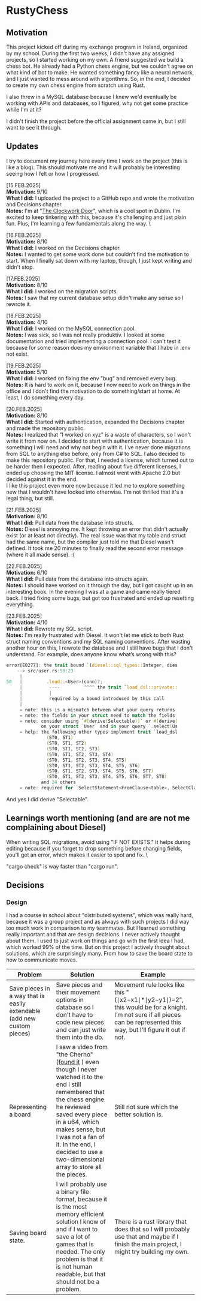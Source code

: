 # RustyChess

## Motivation

This project kicked off during my exchange program in Ireland, organized by my school. During the first two weeks, I didn't have any assigned projects, so I started working on my own. A friend suggested we build a chess bot. He already had a Python chess engine, but we couldn't agree on what kind of bot to make. He wanted something fancy like a neural network, and I just wanted to mess around with algorithms. So, in the end, I decided to create my own chess engine from scratch using Rust.

I also threw in a MySQL database because I knew we'd eventually be working with APIs and databases, so I figured, why not get some practice while I'm at it?

I didn't finish the project before the official assignment came in, but I still want to see it through.

## Updates

I try to document my journey here every time I work on the project (this is like a blog). This should motivate me and it will probably be interesting seeing how I felt or how I progressed.

[15.FEB.2025] \
**Motivation:** 9/10 \
**What I did:** I uploaded the project to a GitHub repo and wrote the motivation and Decisions chapter. \
**Notes:** I'm at "[The Clockwork Door](https://www.clockworkdoor.ie/)", which is a cool spot in Dublin. I'm excited to keep tinkering with this, because it's challenging and just plain fun. Plus, I'm learning a few fundamentals along the way. \

[16.FEB.2025] \
**Motivation:** 8/10 \
**What I did:** I worked on the Decisions chapter. \
**Notes:** I wanted to get some work done but couldn't find the motivation to start. When I finally sat down with my laptop, though, I just kept writing and didn't stop.

[17.FEB.2025] \
**Motivation:** 8/10 \
**What I did:** I worked on the migration scripts. \
**Notes:** I saw that my current database setup didn't make any sense so I rewrote it.

[18.FEB.2025] \
**Motivation:** 4/10 \
**What I did:** I worked on the MySQL connection pool. \
**Notes:** I was sick, so I was not really produktiv. I looked at some documentation and tried implementing a connection pool. I can't test it because for some reason does my environment variable that I habe in .env not exist.

[19.FEB.2025] \
**Motivation:** 5/10 \
**What I did:** I worked on fixing the env "bug" and removed every bug. \
**Notes:** It is hard to work on it, because I now need to work on things in the office and I don't find the motivation to do something/start at home. At least, I do something every day.

[20.FEB.2025] \
**Motivation:** 8/10 \
**What I did:** Started with authentication, expanded the Decisions chapter and made the repository public. \
**Notes:** I realized that "I worked on xyz" is a waste of characters, so I won't write it from now on. I decided to start with authentication, because it is something I will need and why not begin with it. I've never done migrations from SQL to anything else before, only from C# to SQL. I also decided to make this repository public. For that, I needed a license, which turned out to be harder then I expected. After, reading about five different licenses, I ended up choosing the MIT license. I almost went with Apache 2.0 but decided against it in the end. \
I like this project even more now because it led me to explore something new that I wouldn't have looked into otherwise. I'm not thrilled that it's a legal thing, but still.

[21.FEB.2025] \
**Motivation:** 8/10 \
**What I did:** Pull data from the database into structs. \
**Notes:** Diesel is annoying me. It kept throwing an error that didn't actually exist (or at least not directly). The real issue was that my table and struct had the same name, but the compiler just told me that Diesel wasn't defined. It took me 20 minutes to finally read the second error message (where it all made sense). :(

[22.FEB.2025] \
**Motivation:** 6/10 \
**What I did:** Pull data from the database into structs again. \
**Notes:** I should have worked on it through the day, but I got caught up in an interesting book. In the evening I was at a game and came really tiered back. I tried fixing some bugs, but got too frustrated and ended up resetting everything.

[23.FEB.2025] \
**Motivation:** 4/10 \
**What I did:** Rewrote my SQL script. \
**Notes:** I'm really frustrated with Diesel. It won't let me stick to both Rust struct naming conventions and my SQL naming conventions. After wasting another hour on this, I rewrote the database and I still have bugs that I don't understand.
For example, does anyone know what’s wrong with this?

```Rust
error[E0277]: the trait bound `(diesel::sql_types::Integer, dies
    --> src/user.rs:50:23
     |
50   |         .load::<User>(conn)?;
     |          ----         ^^^^ the trait `load_dsl::private::
     |          |
     |          required by a bound introduced by this call
     |
     = note: this is a mismatch between what your query returns
     = note: the fields in your struct need to match the fields
     = note: consider using `#[derive(Selectable)]` or #[derive(
             on your struct `User` and in your query `.select(Us
     = help: the following other types implement trait `load_dsl
               (ST0, ST1)
               (ST0, ST1, ST2)
               (ST0, ST1, ST2, ST3)
               (ST0, ST1, ST2, ST3, ST4)
               (ST0, ST1, ST2, ST3, ST4, ST5)
               (ST0, ST1, ST2, ST3, ST4, ST5, ST6)
               (ST0, ST1, ST2, ST3, ST4, ST5, ST6, ST7)
               (ST0, ST1, ST2, ST3, ST4, ST5, ST6, ST7, ST8)
             and 24 others
     = note: required for `SelectStatement<FromClause<table>, SelectClause<(id, role_id, username, email, created_at)>>` to implement `LoadQuery<'_, _, User>`
```

And yes I did derive "Selectable".

## Learnings worth mentioning (and are are not me complaining about Diesel)

When writing SQL migrations, avoid using "IF NOT EXISTS." It helps during editing because if you forget to drop something before changing fields, you'll get an error, which makes it easier to spot and fix. \

"cargo check" is way faster than "cargo run".

## Decisions

### Design

I had a course in school about "distributed systems", which was really hard, because it was a group project and as always with such projects I did way too much work in comparison to my teammates. But I learned something really important and that are design decisions. I never actively thought about them. I used to just work on things and go with the first idea I had, which worked 99% of the time. But on this project I actively thought about solutions, which are surprisingly many. From how to save the board state to how to communicate moves.

| Problem                                                                | Solution                                                                                                                                                                                                                                                                                                                                                 | Example                                                                                                                                                                  |
| ---------------------------------------------------------------------- | -------------------------------------------------------------------------------------------------------------------------------------------------------------------------------------------------------------------------------------------------------------------------------------------------------------------------------------------------------- | ------------------------------------------------------------------------------------------------------------------------------------------------------------------------ |
| Save pieces in a way that is easily extendable (add new custom pieces) | Save pieces and their movement options in database so I don't have to code new pieces and can just write them into the db.                                                                                                                                                                                                                               | Movement rule looks like this "(∣x2−x1∣\*∣y2−y1∣)=2", this would be for a knight. I’m not sure if all pieces can be represented this way, but I'll figure it out if not. |
| Representing a board                                                   | I saw a video from "the Cherno" ([found it](https://www.youtube.com/watch?v=NeHjMNBsVfs&t=786s) ) even though I never watched it to the end I still remembered that the chess engine he reviewed saved every piece in a u64, which makes sense, but I was not a fan of it. In the end, I decided to use a two-dimensional array to store all the pieces. | Still not sure which the better solution is.                                                                                                                             |
| Saving board state.                                                    | I will probably use a binary file format, because it is the most memory efficient solution I know of and if I want to save a lot of games that is needed. The only problem is that it is not human readable, but that should not be a problem.                                                                                                           | There is a rust library that does that so I will probably use that and maybe if I finish the main project, I might try building my own.                                  |
